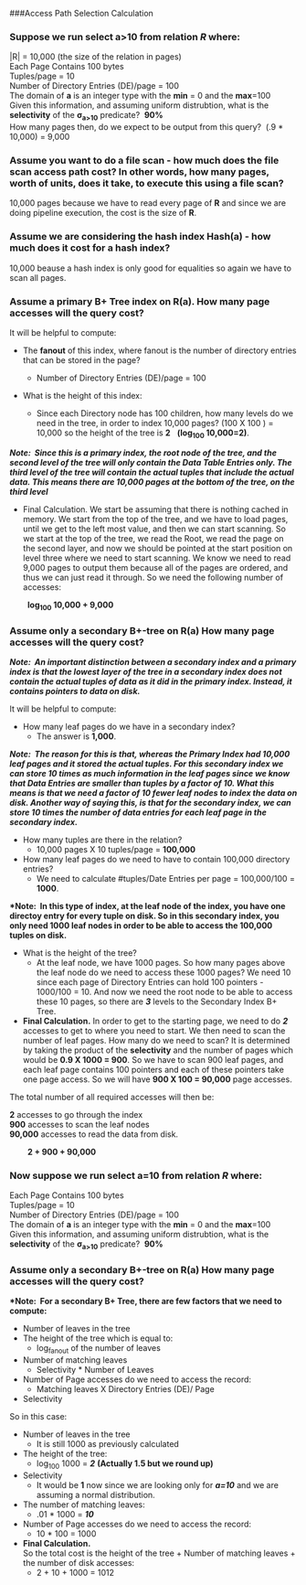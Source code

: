 ###Access Path Selection Calculation

### Suppose we run select a>10 from relation ***R*** where:


|R| = 10,000 (the size of the relation in pages)  
Each Page Contains 100 bytes  
Tuples/page = 10  
Number of Directory Entries (DE)/page = 100  
The domain of **a** is an integer type with the **min** = 0 and the **max**=100  
Given this information, and assuming uniform distrubtion, what is the **selectivity** of the **σ<sub>a>10** predicate?&nbsp;&nbsp;**90%**   
How many pages then, do we expect to be output from this query?&nbsp;&nbsp;(.9 * 10,000) = 9,000  

### Assume you want to do a file scan - how much does the file scan access path cost?  In other words, how many pages, worth of units, does it take, to execute this using a file scan?  
  
10,000 pages because we have to read every page of **R** and since we are doing pipeline execution, the cost is the size of **R**.  
  
### Assume we are considering the hash index **Hash(a)** - how much does it cost for a hash index?  
  
10,000 beause a hash index is only good for equalities so again we have to scan all pages.  
  
### Assume a primary B+ Tree index on R(a).  How many page accesses will the query cost?  
It will be helpful to compute:  
  
* The **fanout** of this index, where fanout is the number of directory entries that can be stored in the page?  
  * Number of Directory Entries (DE)/page = 100  

* What is the height of this index:  
  * Since each Directory node has 100 children, how many levels do we need in the tree, in order to index 10,000 pages?   (100&nbsp;X&nbsp;100&nbsp;) = 10,000 so the height of the tree is **2**&nbsp;&nbsp;&nbsp;**(log<sub>100</sub>&nbsp;10,000=2)**.  

__*Note: &nbsp;Since this is a primary index, the root node of the tree, and the second level of the tree will only contain the Data Table Entries only.  The third level of the tree will contain the actual tuples that include the actual data.&nbsp;This means there are 10,000 pages at the bottom of the tree, on the third level*__  
* Final Calculation. We start be assuming that there is nothing cached in memory.  We start from the top of the tree, and we have to load pages, until we get to the left most value, and then we can start scanning.  So we start at the top of the tree, we read the Root,  we read the page on the second layer, and now we should be pointed at the start position on level three where we need to start scanning.  We know we need to read 9,000 pages to output them because all of the pages are ordered, and thus we can just read it through. So we need the following number of accesses:  
  
&nbsp;&nbsp;&nbsp;&nbsp;&nbsp;&nbsp;&nbsp;&nbsp;**log<sub>100</sub>&nbsp;10,000 + 9,000**  
  

### Assume only a secondary B+-tree on R(a) How many page accesses will the query cost? 

__*Note: &nbsp;An important distinction between a secondary index and a primary index is that the lowest layer of the tree in a secondary index does not contain the actual tuples of data as it did in the primary index.  Instead, it contains pointers to data on disk.*__  
  
It will be helpful to compute:  

* How many leaf pages do we have in a secondary index?  
  *  The answer is __**1,000**__.  

__*Note: &nbsp;The reason for this is that, whereas the Primary Index had 10,000 leaf pages and it stored the actual tuples.  For this secondary index we can store 10 times as much information in the leaf pages since we know that Data Entries are smaller than tuples by a factor of 10.  What this means is that we need a factor of 10 fewer leaf nodes to index the data on disk.  Another way of saying this, is that for the secondary index, we can store 10 times the number of data entries for each leaf page in the secondary index.*__   
  
* How many tuples are there in the relation?  
  *  10,000 pages X 10 tuples/page = __**100,000**__   
* How many leaf pages do we need to have to contain 100,000 directory entries?  
  *  We need to calculate #tuples/Date Entries per page = 100,000/100 = __**1000**__.  
  
__*Note: &nbsp;In this type of index, at the leaf node of the index, you have one directoy entry for every tuple on disk.  So in this secondary index, you only need 1000 leaf nodes in order to be able to access the 100,000 tuples on disk.__  
* What is the height of the tree?  
  *  At the leaf node, we have 1000 pages.  So how many pages above the leaf node do we need to access these 1000 pages?  We need 10 since each page of Directory Entries can hold 100 pointers - 1000/100 = 10.  And now we need the root node to be able to access these 10 pages, so there are _**3**_ levels to the Secondary Index B+ Tree.  
* __**Final Calculation.**__  In order to get to the starting page, we need to do __*2*__ accesses to get to where you need to start.  We then need to scan the number of leaf pages.  How many do we need to scan?  It is determined by taking the product of the __**selectivity**__ and the number of pages which would be __**0.9 X 1000 = 900**__.  So we have to scan 900 leaf pages, and each leaf page contains 100 pointers and each of these pointers take one page access. So we will have __**900 X 100 = 90,000**__ page accesses.   

The total number of all required accesses will then be:  
  
   __**2**__ accesses to go through the index  
   __**900**__ accesses to scan the leaf nodes  
   __**90,000**__ accesses to read the data from disk.  
  
&nbsp;&nbsp;&nbsp;&nbsp;&nbsp;&nbsp;&nbsp;&nbsp;__**2 + 900 + 90,000**__  

### Now suppose we run select a=10 from relation ***R*** where:

Each Page Contains 100 bytes  
Tuples/page = 10  
Number of Directory Entries (DE)/page = 100  
The domain of **a** is an integer type with the **min** = 0 and the **max**=100  
Given this information, and assuming uniform distrubtion, what is the **selectivity** of the **σ<sub>a>10** predicate?&nbsp;&nbsp;**90%**

### Assume only a secondary B+-tree on R(a) How many page accesses will the query cost?  
  
__*Note: &nbsp;For a secondary B+ Tree, there are few factors that we need to compute:__  

* Number of leaves in the tree  
* The height of the tree which is equal to:  
   * log<sub>fanout</sub> of the number of leaves  
* Number of matching leaves 
  * Selectivity * Number of Leaves
* Number of Page accesses do we need to access the record:  
   *  Matching leaves X Directory Entries (DE)/ Page  
* Selectivity  
  
So in this case:  
* Number of leaves in the tree  
  * It is still 1000 as previously calculated
* The height of the tree:
  * log<sub>100</sub> 1000 = __*2*__ __**(Actually 1.5 but we round up)**__
* Selectivity  
  * It would be **1** now since we are looking only for __*a=10*__  and we are assuming a normal distribution.   
* The number of matching leaves:  
   * .01 * 1000 = __*10*__  
* Number of Page accesses do we need to access the record:  
  * 10 * 100 = 1000  
* __**Final Calculation.**__  
So the total cost is the height of the tree + Number of matching leaves + the number of disk accesses:  
     * 2 + 10 + 1000 = 1012  
